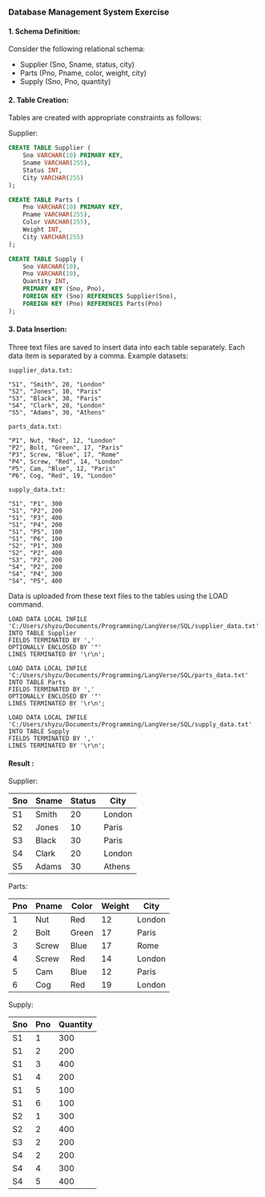 ### Database Management System Exercise

#### 1. Schema Definition:

Consider the following relational schema:

- Supplier (Sno, Sname, status, city)
- Parts (Pno, Pname, color, weight, city)
- Supply (Sno, Pno, quantity)

#### 2. Table Creation:

Tables are created with appropriate constraints as follows:

Supplier:
```sql
CREATE TABLE Supplier (
    Sno VARCHAR(10) PRIMARY KEY,
    Sname VARCHAR(255),
    Status INT,
    City VARCHAR(255)
);

CREATE TABLE Parts (
    Pno VARCHAR(10) PRIMARY KEY,
    Pname VARCHAR(255),
    Color VARCHAR(255),
    Weight INT,
    City VARCHAR(255)
);

CREATE TABLE Supply (
    Sno VARCHAR(10),
    Pno VARCHAR(10),
    Quantity INT,
    PRIMARY KEY (Sno, Pno),
    FOREIGN KEY (Sno) REFERENCES Supplier(Sno),
    FOREIGN KEY (Pno) REFERENCES Parts(Pno)
);

```
#### 3. Data Insertion:
Three text files are saved to insert data into each table separately. Each data item is separated by a comma. Example datasets:

`supplier_data.txt:`
```
"S1", "Smith", 20, "London"
"S2", "Jones", 10, "Paris"
"S3", "Black", 30, "Paris"
"S4", "Clark", 20, "London"
"S5", "Adams", 30, "Athens"
```

`parts_data.txt:`
```
"P1", Nut, "Red", 12, "London"
"P2", Bolt, "Green", 17, "Paris"
"P3", Screw, "Blue", 17, "Rome"
"P4", Screw, "Red", 14, "London"
"P5", Cam, "Blue", 12, "Paris"
"P6", Cog, "Red", 19, "London"
```

`supply_data.txt:`
```
"S1", "P1", 300
"S1", "P2", 200
"S1", "P3", 400
"S1", "P4", 200
"S1", "P5", 100
"S1", "P6", 100
"S2", "P1", 300
"S2", "P2", 400
"S3", "P2", 200
"S4", "P2", 200
"S4", "P4", 300
"S4", "P5", 400
```

Data is uploaded from these text files to the tables using the LOAD command.
```
LOAD DATA LOCAL INFILE 'C:/Users/shyzu/Documents/Programming/LangVerse/SQL/supplier_data.txt'
INTO TABLE Supplier
FIELDS TERMINATED BY ','
OPTIONALLY ENCLOSED BY '"'
LINES TERMINATED BY '\r\n';

LOAD DATA LOCAL INFILE 'C:/Users/shyzu/Documents/Programming/LangVerse/SQL/parts_data.txt'
INTO TABLE Parts
FIELDS TERMINATED BY ','
OPTIONALLY ENCLOSED BY '"'
LINES TERMINATED BY '\r\n';

LOAD DATA LOCAL INFILE 'C:/Users/shyzu/Documents/Programming/LangVerse/SQL/supply_data.txt'
INTO TABLE Supply
FIELDS TERMINATED BY ','
LINES TERMINATED BY '\r\n';
```

#### Result :

Supplier:

| Sno | Sname | Status | City    |
|-----|-------|--------|---------|
| S1  | Smith | 20     | London  |
| S2  | Jones | 10     | Paris   |
| S3  | Black | 30     | Paris   |
| S4  | Clark | 20     | London  |
| S5  | Adams | 30     | Athens  |

Parts:

| Pno | Pname | Color | Weight | City    |
|-----|-------|-------|--------|---------|
| 1   | Nut   | Red   | 12     | London  |
| 2   | Bolt  | Green | 17     | Paris   |
| 3   | Screw | Blue  | 17     | Rome    |
| 4   | Screw | Red   | 14     | London  |
| 5   | Cam   | Blue  | 12     | Paris   |
| 6   | Cog   | Red   | 19     | London  |

Supply:

| Sno | Pno | Quantity |
|-----|-----|----------|
| S1  | 1   | 300      |
| S1  | 2   | 200      |
| S1  | 3   | 400      |
| S1  | 4   | 200      |
| S1  | 5   | 100      |
| S1  | 6   | 100      |
| S2  | 1   | 300      |
| S2  | 2   | 400      |
| S3  | 2   | 200      |
| S4  | 2   | 200      |
| S4  | 4   | 300      |
| S4  | 5   | 400      |

